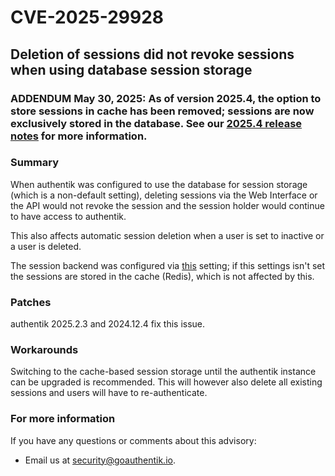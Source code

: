 # CVE-2025-29928

## Deletion of sessions did not revoke sessions when using database session storage

### ADDENDUM May 30, 2025: As of version 2025.4, the option to store sessions in cache has been removed; sessions are now exclusively stored in the database. See our [2025.4 release notes](../../releases/2025.4#sessions-are-now-stored-in-the-database) for more information.

### Summary

When authentik was configured to use the database for session storage (which is a non-default setting), deleting sessions via the Web Interface or the API would not revoke the session and the session holder would continue to have access to authentik.

This also affects automatic session deletion when a user is set to inactive or a user is deleted.

The session backend was configured via [this](https://version-2025-2.goauthentik.io/docs/install-config/configuration/#authentik_session_storage-authentik-20244) setting; if this settings isn't set the sessions are stored in the cache (Redis), which is not affected by this.

### Patches

authentik 2025.2.3 and 2024.12.4 fix this issue.

### Workarounds

Switching to the cache-based session storage until the authentik instance can be upgraded is recommended. This will however also delete all existing sessions and users will have to re-authenticate.

### For more information

If you have any questions or comments about this advisory:

- Email us at [security@goauthentik.io](mailto:security@goauthentik.io).

